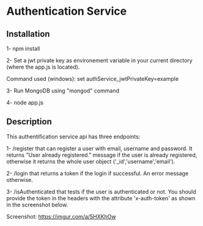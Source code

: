 # Authentication Service

## Installation
1- npm install

2- Set a jwt private key as environement variable in your current directory (where the app.js is located). 

Command used (windows): set authService_jwtPrivateKey=example

3- Run MongoDB using "mongod" command

4- node app.js

## Description
This authentification service api has three endpoints:

1- /register that can register a user with email, username and password. It returns "User already registered." message if the user is already registered, otherwise it returns the whole user object ('_id','username','email').

2- /login that returns a token if the login if successful. An error message otherwise.

3- /isAuthenticated that tests if the user is authenticated or not. You should provide the token in the headers with the attribute 'x-auth-token' as shown in the screenshot below.

Screenshot: https://imgur.com/a/5HXKhOw

